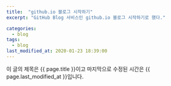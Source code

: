 ```yaml
---
title:  "github.io 블로그 시작하기"
excerpt: "GitHub Blog 서비스인 github.io 블로그 시작하기로 했다."

categories:
  - blog
tags:
  - blog
last_modified_at: 2020-01-23 18:39:00
---
```



이 글의 제목은 {{ page.title }}이고
마지막으로 수정된 시간은 {{ page.last_modified_at }}입니다.
